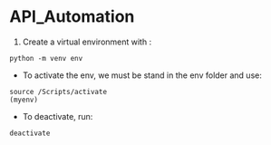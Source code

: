 # API_Automation

1) Create a virtual environment with : 

~~~
python -m venv env
~~~

- To activate the env, we must be stand in the env folder and use:

~~~
source /Scripts/activate
(myenv) 
~~~

- To deactivate, run:
~~~
deactivate
~~~